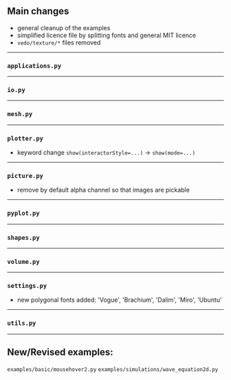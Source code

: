 ## Main changes

- general cleanup of the examples
- simplified licence file by splitting fonts and general MIT licence
- `vedo/texture/*` files removed

---
### `applications.py`

---
### `io.py`

---
### `mesh.py`

---
### `plotter.py`

- keyword change `show(interactorStyle=...)` -> `show(mode=...)`

---
### `picture.py`

- remove by default alpha channel so that images are pickable

---
### `pyplot.py`

---
### `shapes.py`

---
### `volume.py`


---
### `settings.py`

- new polygonal fonts added: 'Vogue', 'Brachium', 'Dalim', 'Miro', 'Ubuntu'

---
### `utils.py`


-------------------------

## New/Revised examples:
`examples/basic/mousehover2.py`
`examples/simulations/wave_equation2d.py`









